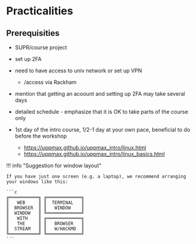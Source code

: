 # Practicalities

## Prerequisities

- SUPR/course project
- set up 2FA
- need to have access to univ network or set up VPN

    - /access via Rackham

- mention that getting an acoount and setting up 2FA may take several days
- detailed schedule - emphasize that it is OK to take parts of the course only

- 1st day of the intro course, 1/2-1 day at your own pace, beneficial to do before the workshop

    - https://uppmax.github.io/uppmax_intro/linux.html
    - https://uppmax.github.io/uppmax_intro/linux_basics.html

!!! info "Suggestion for window layout"

    If you have just one screen (e.g. a laptop), we recommend arranging your windows like this:

    ```c
    ╔═══════════╗ ╔═════════════╗
    ║   WEB     ║ ║  TERMINAL   ║
    ║  BROWSER  ║ ║   WINDOW    ║
    ║  WINDOW   ║ ╚═════════════╝
    ║   WITH    ║ ╔═════════════╗
    ║   THE     ║ ║   BROWSER   ║
    ║  STREAM   ║ ║   W/HACKMD  ║
    ╚═══════════╝ ╚═════════════╝
    ```

